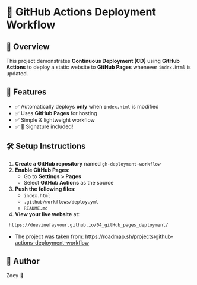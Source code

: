 # 🔹 GitHub Actions Deployment Workflow

## 📌 Overview
This project demonstrates **Continuous Deployment (CD)** using **GitHub Actions** to deploy a static website to **GitHub Pages** whenever `index.html` is updated.

## 🚀 Features
- ✅ Automatically deploys **only** when `index.html` is modified
- ✅ Uses **GitHub Pages** for hosting
- ✅ Simple & lightweight workflow
- ✅ 🔹 Signature included!

## 🛠️ Setup Instructions
1. **Create a GitHub repository** named `gh-deployment-workflow`
2. **Enable GitHub Pages**:
   - Go to **Settings > Pages**
   - Select **GitHub Actions** as the source
3. **Push the following files**:
   - `index.html`
   - `.github/workflows/deploy.yml`
   - `README.md`
4. **View your live website** at:
```bash
 https://deevinefayvour.github.io/04_gitHub_pages_deployment/
```
- The project was taken from: https://roadmap.sh/projects/github-actions-deployment-workflow

## 🔹 Author
Zoey 🚀
